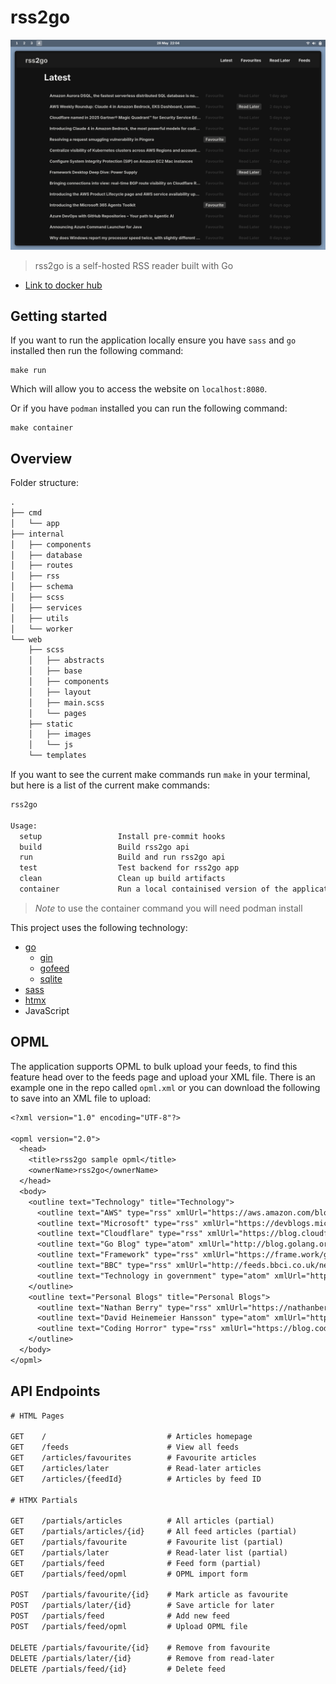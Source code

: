# rss2go

![rss2go](./assets/rss2go.png)

> rss2go is a self-hosted RSS reader built with Go

- [Link to docker hub](https://hub.docker.com/repository/docker/nathanberry97/rss2go/general)

## Getting started

If you want to run the application locally ensure you have `sass` and `go`
installed then run the following command:

```
make run
```

Which will allow you to access the website on `localhost:8080`.

Or if you have `podman` installed you can run the following command:

```
make container
```

## Overview

Folder structure:

```txt
.
├── cmd
│   └── app
├── internal
│   ├── components
│   ├── database
│   ├── routes
│   ├── rss
│   ├── schema
│   ├── scss
│   ├── services
│   ├── utils
│   └── worker
└── web
    ├── scss
    │   ├── abstracts
    │   ├── base
    │   ├── components
    │   ├── layout
    │   ├── main.scss
    │   └── pages
    ├── static
    │   ├── images
    │   └── js
    └── templates
```

If you want to see the current make commands run `make` in your terminal, but
here is a list of the current make commands:

```txt
rss2go

Usage:
  setup                 Install pre-commit hooks
  build                 Build rss2go api
  run                   Build and run rss2go api
  test                  Test backend for rss2go app
  clean                 Clean up build artifacts
  container             Run a local containised version of the application
```

> *Note* to use the container command you will need podman install

This project uses the following technology:

- [go](https://go.dev/)
  - [gin](https://github.com/gin-gonic/gin)
  - [gofeed](https://github.com/mmcdole/gofeed)
  - [sqlite](https://pkg.go.dev/modernc.org/sqlite)
- [sass](https://sass-lang.com/)
- [htmx](https://htmx.org/)
- JavaScript

## OPML

The application supports OPML to bulk upload your feeds, to find this feature
head over to the feeds page and upload your XML file.
There is an example one in the repo called `opml.xml` or you can download
the following to save into an XML file to upload:

```txt
<?xml version="1.0" encoding="UTF-8"?>

<opml version="2.0">
  <head>
    <title>rss2go sample opml</title>
    <ownerName>rss2go</ownerName>
  </head>
  <body>
    <outline text="Technology" title="Technology">
      <outline text="AWS" type="rss" xmlUrl="https://aws.amazon.com/blogs/aws/feed/" />
      <outline text="Microsoft" type="rss" xmlUrl="https://devblogs.microsoft.com/landing" />
      <outline text="Cloudflare" type="rss" xmlUrl="https://blog.cloudflare.com/rss" />
      <outline text="Go Blog" type="atom" xmlUrl="http://blog.golang.org/feed.atom" />
      <outline text="Framework" type="rss" xmlUrl="https://frame.work/gb/en/blog.rss" />
      <outline text="BBC" type="rss" xmlUrl="http://feeds.bbci.co.uk/news/technology/rss.xml" />
      <outline text="Technology in government" type="atom" xmlUrl="https://technology.blog.gov.uk/feed/" />
    </outline>
    <outline text="Personal Blogs" title="Personal Blogs">
      <outline text="Nathan Berry" type="rss" xmlUrl="https://nathanberry.co.uk/feed.xml" />
      <outline text="David Heinemeier Hansson" type="atom" xmlUrl="https://world.hey.com/dhh/feed.atom" />
      <outline text="Coding Horror" type="rss" xmlUrl="https://blog.codinghorror.com/rss" />
    </outline>
  </body>
</opml>
```

## API Endpoints

```txt
# HTML Pages

GET    /                           # Articles homepage
GET    /feeds                      # View all feeds
GET    /articles/favourites        # Favourite articles
GET    /articles/later             # Read-later articles
GET    /articles/{feedId}          # Articles by feed ID

# HTMX Partials

GET    /partials/articles          # All articles (partial)
GET    /partials/articles/{id}     # All feed articles (partial)
GET    /partials/favourite         # Favourite list (partial)
GET    /partials/later             # Read-later list (partial)
GET    /partials/feed              # Feed form (partial)
GET    /partials/feed/opml         # OPML import form

POST   /partials/favourite/{id}    # Mark article as favourite
POST   /partials/later/{id}        # Save article for later
POST   /partials/feed              # Add new feed
POST   /partials/feed/opml         # Upload OPML file

DELETE /partials/favourite/{id}    # Remove from favourite
DELETE /partials/later/{id}        # Remove from read-later
DELETE /partials/feed/{id}         # Delete feed
```
